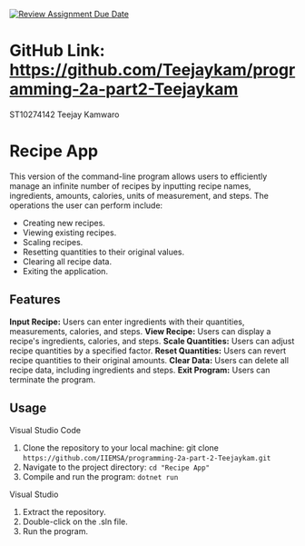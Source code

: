 [![Review Assignment Due Date](https://classroom.github.com/assets/deadline-readme-button-24ddc0f5d75046c5622901739e7c5dd533143b0c8e959d652212380cedb1ea36.svg)](https://classroom.github.com/a/0kMRiZM8)
# GitHub Link: https://github.com/Teejaykam/programming-2a-part2-Teejaykam
ST10274142
Teejay Kamwaro

# Recipe App

This version of the command-line program allows users to efficiently manage an infinite number of recipes by inputting recipe names, ingredients, amounts, calories, units of measurement, and steps. 
The operations the user can perform include:
-	Creating new recipes.
-	Viewing existing recipes.
-	Scaling recipes.
-	Resetting quantities to their original values.
-	Clearing all recipe data.
-	Exiting the application.
  
## Features
**Input Recipe:** Users can enter ingredients with their quantities, measurements, calories, and steps.
**View Recipe:** Users can display a recipe's ingredients, calories, and steps.
**Scale Quantities:** Users can adjust recipe quantities by a specified factor.
**Reset Quantities:** Users can revert recipe quantities to their original amounts.
**Clear Data:** Users can delete all recipe data, including ingredients and steps.
**Exit Program:** Users can terminate the program.

## Usage
Visual Studio Code
1.	Clone the repository to your local machine: git clone ```https://github.com/IIEMSA/programming-2a-part-2-Teejaykam.git```
2.	Navigate to the project directory:
```cd "Recipe App"```
3.	Compile and run the program:
`dotnet run`

Visual Studio
1.	Extract the repository.
2.	Double-click on the .sln file.
3.	Run the program.
